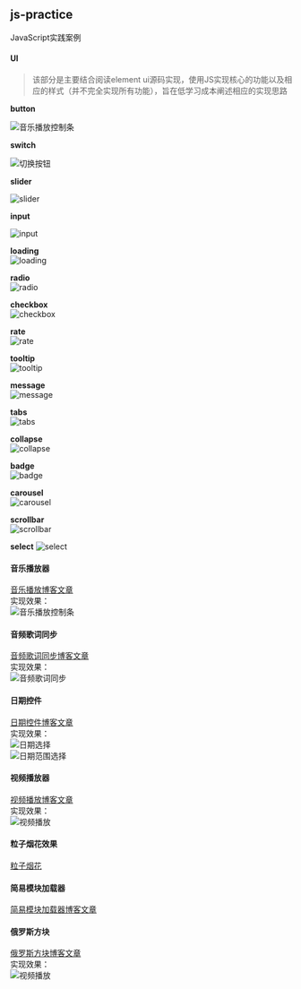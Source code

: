 
## js-practice
JavaScript实践案例    

#### UI

> 该部分是主要结合阅读element ui源码实现，使用JS实现核心的功能以及相应的样式（并不完全实现所有功能），旨在低学习成本阐述相应的实现思路

**button**

![音乐播放控制条](./images/button.png)

**switch**

![切换按钮](./images/switch.png)

**slider**

![slider](./images/slider.png)

**input**

![input](./images/input.png)    

**loading**     
![loading](./images/loading.png)     

**radio**    
![radio](./images/radio.png)   

**checkbox**   
![checkbox](./images/checkbox.png)   

**rate**    
![rate](./images/rate.png)  

**tooltip**      
![tooltip](./images/tooltip.png)   

**message**    
![message](./images/message.png)   

**tabs**    
![tabs](./images/tabs.png)    

**collapse**     
![collapse](./images/collapse.png)   

**badge**     
![badge](./images/badge.png)    

**carousel**   
![carousel](./images/carousel.png)  

**scrollbar**    
![scrollbar](./images/scrollbar.png)   

**select**
![select](./images/select.png)     

#### 音乐播放器

[音乐播放博客文章](http://blog.csdn.net/s1879046/article/details/77898167)     
实现效果：    
![音乐播放控制条](./images/audio.png)

#### 音频歌词同步
[音频歌词同步博客文章](http://blog.csdn.net/s1879046/article/details/78127201)    
实现效果：     
![音频歌词同步](./images/audioLyric.png)
#### 日期控件     
[日期控件博客文章](http://blog.csdn.net/s1879046/article/details/78241980)     
实现效果：         
![日期选择](./images/date-s.png)    
![日期范围选择](./images/date-r.png)

#### 视频播放器
[视频播放博客文章](http://blog.csdn.net/s1879046/article/details/78072683)    
实现效果：     
![视频播放](./images/video.png)

#### 粒子烟花效果    
[粒子烟花](http://blog.csdn.net/s1879046/article/details/76468768)    
#### 简易模块加载器    
[简易模块加载器博客文章](http://blog.csdn.net/s1879046/article/details/78196683)      
#### 俄罗斯方块
[俄罗斯方块博客文章](http://blog.csdn.net/s1879046/article/details/79298234)     
实现效果：    
![视频播放](./images/tetris.png)
